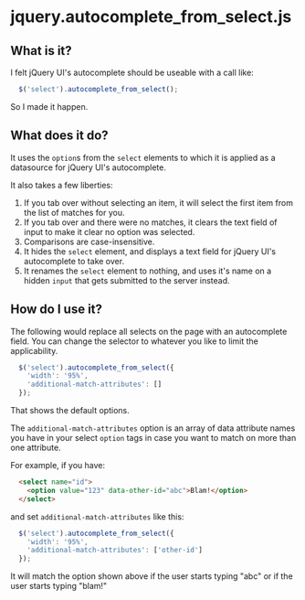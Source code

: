 jquery.autocomplete_from_select.js
==================================

What is it?
-----------
I felt jQuery UI's autocomplete should be useable with a call like:
````javascript
  $('select').autocomplete_from_select(); 
````
So I made it happen.

What does it do?
----------------
It uses the `option`s from the `select` elements to which it is applied as a datasource for jQuery UI's autocomplete.

It also takes a few liberties:
1. If you tab over without selecting an item, it will select the first item from the list of matches for you.
2. If you tab over and there were no matches, it clears the text field of input to make it clear no option was selected.
3. Comparisons are case-insensitive.
4. It hides the `select` element, and displays a text field for jQuery UI's autocomplete to take over.
5. It renames the `select` element to nothing, and uses it's name on a hidden `input` that gets submitted to the server instead.

How do I use it?
----------------
The following would replace all selects on the page with an autocomplete field. You can change the selector 
to whatever you like to limit the applicability. 

````javascript
  $('select').autocomplete_from_select({
    'width': '95%', 
    'additional-match-attributes': []
  });
````

That shows the default options.

The `additional-match-attributes` option is an array of data attribute names you have in your select `option` tags in case you want to match on more than one attribute.

For example, if you have:

````html
  <select name="id">
    <option value="123" data-other-id="abc">Blam!</option>
  </select>
````

and set `additional-match-attributes` like this:

````javascript
  $('select').autocomplete_from_select({
    'width': '95%', 
    'additional-match-attributes': ['other-id']
  });
````

It will match the option shown above if the user starts typing "abc" or if the user starts typing "blam!"

